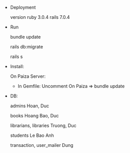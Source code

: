 * Deployment

    version ruby 3.0.4 rails 7.0.4

* Run
    
    bundle update
    
    rails db:migrate

    rails s

* Install:

    On Paiza Server: 
    
    - In Gemfile: Uncomment On Paiza => bundle update

* DB:

    admins Hoan, Duc

    books Hoang Bao, Duc 
    
    librarians, libraries  Truong, Duc
    
    students Le Bao Anh 
    
    transaction, user_mailer Dung

